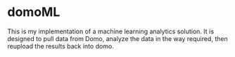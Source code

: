# domoML
This is my implementation of a machine learning analytics solution. It is designed to pull data from Domo, analyze the data in the way required, then reupload the results back into domo. 
